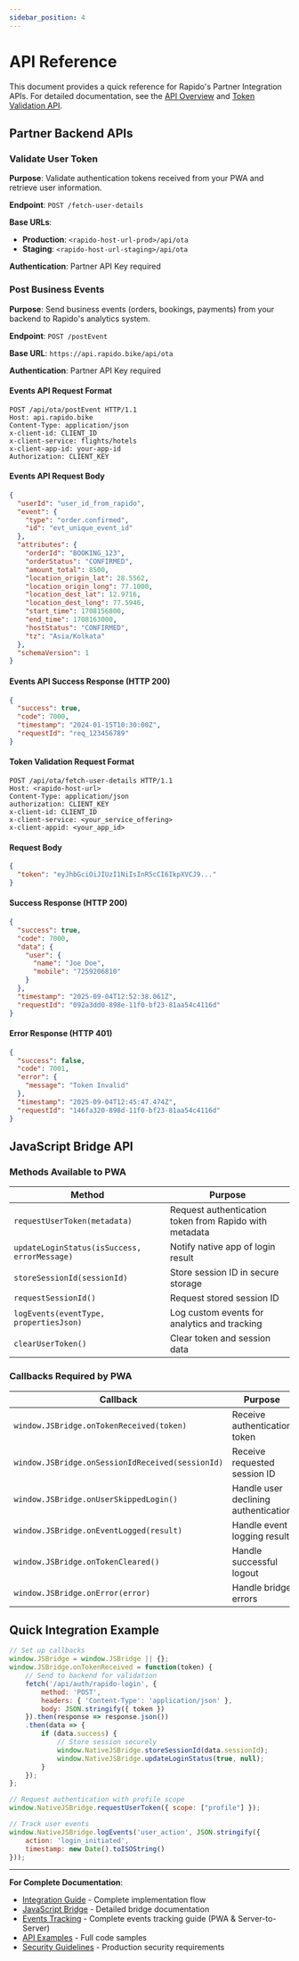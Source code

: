 ```yaml
---
sidebar_position: 4
---
```

# API Reference

This document provides a quick reference for Rapido's Partner Integration APIs. For detailed documentation, see the [API Overview](./api/overview.md) and [Token Validation API](./api/token-validation.md).

## Partner Backend APIs

### Validate User Token

**Purpose**: Validate authentication tokens received from your PWA and retrieve user information.

**Endpoint**: `POST /fetch-user-details`

**Base URLs**:
- **Production**: `<rapido-host-url-prod>/api/ota`
- **Staging**: `<rapido-host-url-staging>/api/ota`

**Authentication**: Partner API Key required

### Post Business Events

**Purpose**: Send business events (orders, bookings, payments) from your backend to Rapido's analytics system.

**Endpoint**: `POST /postEvent`

**Base URL**: `https://api.rapido.bike/api/ota`

**Authentication**: Partner API Key required

#### Events API Request Format
```http
POST /api/ota/postEvent HTTP/1.1
Host: api.rapido.bike
Content-Type: application/json
x-client-id: CLIENT_ID
x-client-service: flights/hotels
x-client-app-id: your-app-id
Authorization: CLIENT_KEY
```

#### Events API Request Body
```json
{
  "userId": "user_id_from_rapido",
  "event": {
    "type": "order.confirmed",
    "id": "evt_unique_event_id"
  },
  "attributes": {
    "orderId": "BOOKING_123",
    "orderStatus": "CONFIRMED",
    "amount_total": 8500,
    "location_origin_lat": 28.5562,
    "location_origin_long": 77.1000,
    "location_dest_lat": 12.9716,
    "location_dest_long": 77.5946,
    "start_time": 1708156800,
    "end_time": 1708163000,
    "hostStatus": "CONFIRMED",
    "tz": "Asia/Kolkata"
  },
  "schemaVersion": 1
}
```

#### Events API Success Response (HTTP 200)
```json
{
  "success": true,
  "code": 7000,
  "timestamp": "2024-01-15T10:30:00Z",
  "requestId": "req_123456789"
}
```

#### Token Validation Request Format
```http
POST /api/ota/fetch-user-details HTTP/1.1
Host: <rapido-host-url>
Content-Type: application/json
authorization: CLIENT_KEY
x-client-id: CLIENT_ID
x-client-service: <your_service_offering>
x-client-appid: <your_app_id>
```

#### Request Body
```json
{
  "token": "eyJhbGciOiJIUzI1NiIsInR5cCI6IkpXVCJ9..."
}
```

#### Success Response (HTTP 200)
```json
{
  "success": true,
  "code": 7000,
  "data": {
    "user": {
      "name": "Joe Doe",
      "mobile": "7259206810"
    }
  },
  "timestamp": "2025-09-04T12:52:38.061Z",
  "requestId": "092a3dd0-898e-11f0-bf23-81aa54c4116d"
}
```

#### Error Response (HTTP 401)
```json
{
  "success": false,
  "code": 7001,
  "error": {
    "message": "Token Invalid"
  },
  "timestamp": "2025-09-04T12:45:47.474Z",
  "requestId": "146fa320-898d-11f0-bf23-81aa54c4116d"
}
```

## JavaScript Bridge API

### Methods Available to PWA

| Method | Purpose |
|--------|---------|
| `requestUserToken(metadata)` | Request authentication token from Rapido with metadata |
| `updateLoginStatus(isSuccess, errorMessage)` | Notify native app of login result |
| `storeSessionId(sessionId)` | Store session ID in secure storage |
| `requestSessionId()` | Request stored session ID |
| `logEvents(eventType, propertiesJson)` | Log custom events for analytics and tracking |
| `clearUserToken()` | Clear token and session data |

### Callbacks Required by PWA

| Callback | Purpose |
|----------|---------|
| `window.JSBridge.onTokenReceived(token)` | Receive authentication token |
| `window.JSBridge.onSessionIdReceived(sessionId)` | Receive requested session ID |
| `window.JSBridge.onUserSkippedLogin()` | Handle user declining authentication |
| `window.JSBridge.onEventLogged(result)` | Handle event logging result |
| `window.JSBridge.onTokenCleared()` | Handle successful logout |
| `window.JSBridge.onError(error)` | Handle bridge errors |

## Quick Integration Example

```javascript
// Set up callbacks
window.JSBridge = window.JSBridge || {};
window.JSBridge.onTokenReceived = function(token) {
    // Send to backend for validation
    fetch('/api/auth/rapido-login', {
        method: 'POST',
        headers: { 'Content-Type': 'application/json' },
        body: JSON.stringify({ token })
    }).then(response => response.json())
    .then(data => {
        if (data.success) {
            // Store session securely
            window.NativeJSBridge.storeSessionId(data.sessionId);
            window.NativeJSBridge.updateLoginStatus(true, null);
        }
    });
};

// Request authentication with profile scope
window.NativeJSBridge.requestUserToken({ scope: ["profile"] });

// Track user events
window.NativeJSBridge.logEvents('user_action', JSON.stringify({
    action: 'login_initiated',
    timestamp: new Date().toISOString()
}));
```

---

**For Complete Documentation**:
- [Integration Guide](./integration/basics.md) - Complete implementation flow
- [JavaScript Bridge](./integration/javascript-bridge.md) - Detailed bridge documentation
- [Events Tracking](./integration/events-tracking.md) - Complete events tracking guide (PWA & Server-to-Server)
- [API Examples](./api/examples.md) - Full code samples
- [Security Guidelines](./security.md) - Production security requirements